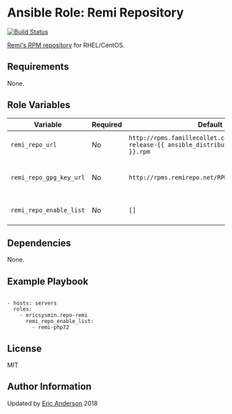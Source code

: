# Ansible Role: Remi Repository

[![Build Status](https://travis-ci.org/ericsysmin/ansible-role-repo-remi.svg?branch=master)](https://travis-ci.org/ericsysmin/ansible-role-repo-remi)

[Remi's RPM repository](http://rpms.famillecollet.com/) for RHEL/CentOS.

## Requirements

None.

## Role Variables

| Variable | Required | Default | Comments |
|----------|----------|---------|----------|
| `remi_repo_url` | No | `http://rpms.famillecollet.com/enterprise/remi-release-{{ ansible_distribution_major_version }}.rpm` | Set url for remi repository  |
| `remi_repo_gpg_key_url` | No | `http://rpms.remirepo.net/RPM-GPG-KEY-remi` | GPG key location for remi repository  |
| `remi_repo_enable_list` | No | `[]` | List of repositories to enable  |

## Dependencies

None.

## Example Playbook
```

- hosts: servers
  roles:
    - ericsysmin.repo-remi
      remi_repo_enable_list:
        - remi-php72
```

## License

MIT

## Author Information

Updated by [Eric Anderson](https://ericsysmin.com/) 2018
